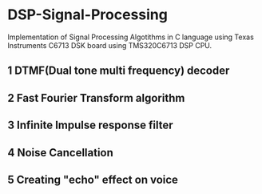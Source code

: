 # DSP-Signal-Processing

Implementation of Signal Processing Algotithms in C language using Texas Instruments C6713 DSK board 
using TMS320C6713 DSP CPU.

## 1 DTMF(Dual tone multi frequency) decoder

## 2 Fast Fourier Transform algorithm

## 3 Infinite Impulse response filter

## 4 Noise Cancellation 

## 5 Creating "echo" effect on voice
